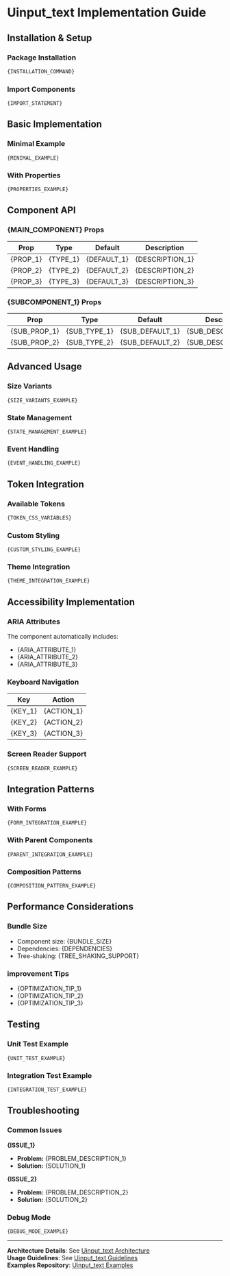 # Uinput_text Implementation Guide

## Installation & Setup

### Package Installation
```bash
{INSTALLATION_COMMAND}
```

### Import Components
```{CODE_LANGUAGE}
{IMPORT_STATEMENT}
```

## Basic Implementation

### Minimal Example
```{CODE_LANGUAGE}
{MINIMAL_EXAMPLE}
```

### With Properties
```{CODE_LANGUAGE}
{PROPERTIES_EXAMPLE}
```

## Component API

### {MAIN_COMPONENT} Props

| Prop | Type | Default | Description |
|------|------|---------|-------------|
| {PROP_1} | {TYPE_1} | {DEFAULT_1} | {DESCRIPTION_1} |
| {PROP_2} | {TYPE_2} | {DEFAULT_2} | {DESCRIPTION_2} |
| {PROP_3} | {TYPE_3} | {DEFAULT_3} | {DESCRIPTION_3} |

### {SUBCOMPONENT_1} Props

| Prop | Type | Default | Description |
|------|------|---------|-------------|
| {SUB_PROP_1} | {SUB_TYPE_1} | {SUB_DEFAULT_1} | {SUB_DESCRIPTION_1} |
| {SUB_PROP_2} | {SUB_TYPE_2} | {SUB_DEFAULT_2} | {SUB_DESCRIPTION_2} |

## Advanced Usage

### Size Variants
```{CODE_LANGUAGE}
{SIZE_VARIANTS_EXAMPLE}
```

### State Management
```{CODE_LANGUAGE}
{STATE_MANAGEMENT_EXAMPLE}
```

### Event Handling
```{CODE_LANGUAGE}
{EVENT_HANDLING_EXAMPLE}
```

## Token Integration

### Available Tokens
```css
{TOKEN_CSS_VARIABLES}
```

### Custom Styling
```{CODE_LANGUAGE}
{CUSTOM_STYLING_EXAMPLE}
```

### Theme Integration
```{CODE_LANGUAGE}
{THEME_INTEGRATION_EXAMPLE}
```

## Accessibility Implementation

### ARIA Attributes
The component automatically includes:
- {ARIA_ATTRIBUTE_1}
- {ARIA_ATTRIBUTE_2}
- {ARIA_ATTRIBUTE_3}

### Keyboard Navigation
| Key | Action |
|-----|--------|
| {KEY_1} | {ACTION_1} |
| {KEY_2} | {ACTION_2} |
| {KEY_3} | {ACTION_3} |

### Screen Reader Support
```{CODE_LANGUAGE}
{SCREEN_READER_EXAMPLE}
```

## Integration Patterns

### With Forms
```{CODE_LANGUAGE}
{FORM_INTEGRATION_EXAMPLE}
```

### With Parent Components
```{CODE_LANGUAGE}
{PARENT_INTEGRATION_EXAMPLE}
```

### Composition Patterns
```{CODE_LANGUAGE}
{COMPOSITION_PATTERN_EXAMPLE}
```

## Performance Considerations

### Bundle Size
- Component size: {BUNDLE_SIZE}
- Dependencies: {DEPENDENCIES}
- Tree-shaking: {TREE_SHAKING_SUPPORT}

### improvement Tips
- {OPTIMIZATION_TIP_1}
- {OPTIMIZATION_TIP_2}
- {OPTIMIZATION_TIP_3}

## Testing

### Unit Test Example
```{CODE_LANGUAGE}
{UNIT_TEST_EXAMPLE}
```

### Integration Test Example
```{CODE_LANGUAGE}
{INTEGRATION_TEST_EXAMPLE}
```

## Troubleshooting

### Common Issues

**{ISSUE_1}**
- **Problem:** {PROBLEM_DESCRIPTION_1}
- **Solution:** {SOLUTION_1}

**{ISSUE_2}**
- **Problem:** {PROBLEM_DESCRIPTION_2}  
- **Solution:** {SOLUTION_2}

### Debug Mode
```{CODE_LANGUAGE}
{DEBUG_MODE_EXAMPLE}
```

---

**Architecture Details**: See [Uinput_text Architecture](02-architecture.md)  
**Usage Guidelines**: See [Uinput_text Guidelines](04-guidelines.md)  
**Examples Repository**: [Uinput_text Examples]({EXAMPLES_LINK})
